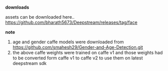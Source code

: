 <b>downloads</b>

assets can be downloaded here.. https://github.com/bharath5673/Deepstream/releases/tag/face




<b> note </b>

1. age and gender caffe models were downloaded from https://github.com/smahesh29/Gender-and-Age-Detection.git
2. the above caffe weights were trained on caffe v1 and those weights had to be converted form caffe v1 to caffe v2 to use them on latest deepstream sdk
